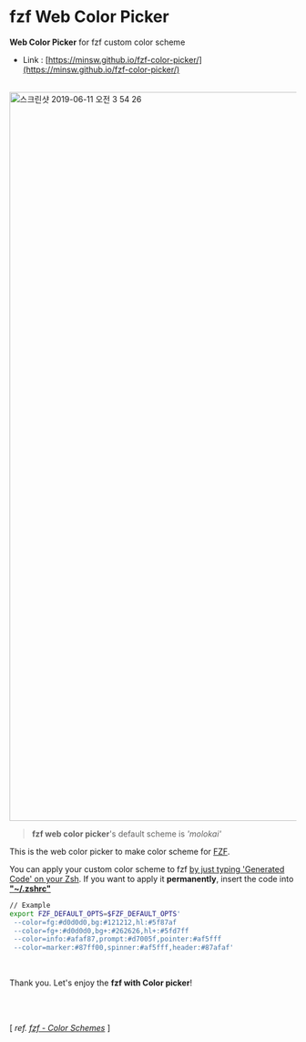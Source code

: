 # fzf Web Color Picker
**Web Color Picker** for fzf custom color scheme

- Link : [https://minsw.github.io/fzf-color-picker/](https://minsw.github.io/fzf-color-picker/)

</br>

<img width="1277" alt="스크린샷 2019-06-11 오전 3 54 26" src="https://user-images.githubusercontent.com/26691216/59219647-f7175900-8bfd-11e9-9aaa-68e061c2f90f.png">

> **fzf web color picker**'s default scheme is *'molokai'*

This is the web color picker to make color scheme for [FZF](https://github.com/junegunn/fzf).


You can apply your custom color scheme to fzf <U>by just typing 'Generated Code' on your Zsh</U>. 
If you want to apply it **permanently**, insert the code into <U>**"~/.zshrc"**</U>


```sh
// Example
export FZF_DEFAULT_OPTS=$FZF_DEFAULT_OPTS'
 --color=fg:#d0d0d0,bg:#121212,hl:#5f87af
 --color=fg+:#d0d0d0,bg+:#262626,hl+:#5fd7ff
 --color=info:#afaf87,prompt:#d7005f,pointer:#af5fff
 --color=marker:#87ff00,spinner:#af5fff,header:#87afaf'
```

</br>

Thank you. Let's enjoy the **fzf with Color picker**!

</br>

</br>

[ *ref. [fzf - Color Schemes](https://github.com/junegunn/fzf/wiki/Color-schemes)* ]


